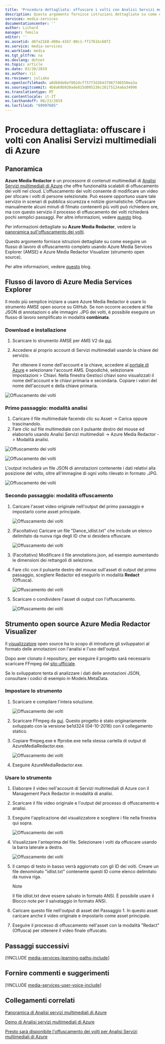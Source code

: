```yaml
---
title: 'Procedura dettagliata: offuscare i volti con Analisi Servizi multimediali di Azure | Documentazione Microsoft'
description: Questo argomento fornisce istruzioni dettagliate su come eseguire un flusso di lavoro di offuscamento completo usando Azure Media Services Explorer (AMSE) e Azure Media Redactor Visualizer (strumento open source).
services: media-services
documentationcenter: ''
author: Lichard
manager: femila
editor: ''
ms.assetid: d6fa21b8-d80a-41b7-80c1-ff1761bc68f2
ms.service: media-services
ms.workload: media
ms.tgt_pltfrm: na
ms.devlang: dotnet
ms.topic: article
ms.date: 03/20/2019
ms.author: ril
ms.reviewer: juliako
ms.openlocfilehash: a8db8de6ef062dcf757f3d264379677d6550ea3a
ms.sourcegitcommit: 4b8a69b920ade815d095236c16175124a6a34996
ms.translationtype: MT
ms.contentlocale: it-IT
ms.lasthandoff: 08/23/2019
ms.locfileid: "69997685"
---
```

# <a name="redact-faces-with-azure-media-analytics-walkthrough"></a>Procedura dettagliata: offuscare i volti con Analisi Servizi multimediali di Azure

## <a name="overview"></a>Panoramica

**Azure Media Redactor** è un processore di contenuti multimediali di [Analisi Servizi multimediali di Azure](media-services-analytics-overview.md) che offre funzionalità scalabili di offuscamento dei volti nel cloud. L'offuscamento dei volti consente di modificare un video per sfocare i volti di persone selezionate. Può essere opportuno usare tale servizio in scenari di pubblica sicurezza e notizie giornalistiche. Offuscare manualmente alcuni minuti di filmato contenenti più volti può richiedere ore, ma con questo servizio il processo di offuscamento dei volti richiederà pochi semplici passaggi. Per altre informazioni, vedere [questo](https://azure.microsoft.com/blog/azure-media-redactor/) blog.

Per informazioni dettagliate su **Azure Media Redactor**, vedere la [panoramica sull'offuscamento dei volti](media-services-face-redaction.md).

Questo argomento fornisce istruzioni dettagliate su come eseguire un flusso di lavoro di offuscamento completo usando Azure Media Services Explorer (AMSE) e Azure Media Redactor Visualizer (strumento open source).

Per altre informazioni, vedere [questo](https://azure.microsoft.com/blog/redaction-preview-available-globally) blog.

## <a name="azure-media-services-explorer-workflow"></a>Flusso di lavoro di Azure Media Services Explorer

Il modo più semplice iniziare a usare Azure Media Redactor è usare lo strumento AMSE open source su GitHub. Se non occorre accedere al file JSON di annotazioni o alle immagini .JPG dei volti, è possibile eseguire un flusso di lavoro semplificato in modalità **combinata**.

### <a name="download-and-setup"></a>Download e installazione

1. Scaricare lo strumento AMSE per AMS V2 da [qui](https://aka.ms/amseforv2).
1. Accedere al proprio account di Servizi multimediali usando la chiave del servizio.

    Per ottenere il nome dell'account e la chiave, accedere al [portale di Azure](https://portal.azure.com/) e selezionare l'account AMS. Dopodiché, selezionare Impostazioni > Chiavi. Nella finestra Gestisci chiavi sono visualizzati il nome dell'account e le chiavi primaria e secondaria. Copiare i valori del nome dell'account e della chiave primaria.

![Offuscamento dei volti](./media/media-services-redactor-walkthrough/media-services-redactor-walkthrough001.png)

### <a name="first-pass--analyze-mode"></a>Primo passaggio: modalità analisi

1. Caricare il file multimediale facendo clic su Asset -> Carica oppure trascinandolo. 
1. Fare clic sul file multimediale con il pulsante destro del mouse ed elaborarlo usando Analisi Servizi multimediali -> Azure Media Redactor -> Modalità analisi. 


![Offuscamento dei volti](./media/media-services-redactor-walkthrough/media-services-redactor-walkthrough002.png)

![Offuscamento dei volti](./media/media-services-redactor-walkthrough/media-services-redactor-walkthrough003.png)

L'output includerà un file JSON di annotazioni contenente i dati relativi alla posizione del volto, oltre all'immagine di ogni volto rilevato in formato .JPG. 

![Offuscamento dei volti](./media/media-services-redactor-walkthrough/media-services-redactor-walkthrough004.png)

### <a name="second-pass--redact-mode"></a>Secondo passaggio: modalità offuscamento

1. Caricare l'asset video originale nell'output del primo passaggio e impostarlo come asset principale. 

    ![Offuscamento dei volti](./media/media-services-redactor-walkthrough/media-services-redactor-walkthrough005.png)

2. (Facoltativo) Caricare un file "Dance_idlist.txt" che include un elenco delimitato da nuova riga degli ID che si desidera offuscare. 

    ![Offuscamento dei volti](./media/media-services-redactor-walkthrough/media-services-redactor-walkthrough006.png)

3. (Facoltativo) Modificare il file annotations.json, ad esempio aumentando le dimensioni dei rettangoli di selezione. 
4. Fare clic con il pulsante destro del mouse sull'asset di output del primo passaggio, scegliere Redactor ed eseguirlo in modalità **Redact** (Offusca). 

    ![Offuscamento dei volti](./media/media-services-redactor-walkthrough/media-services-redactor-walkthrough007.png)

5. Scaricare o condividere l'asset di output con l'offuscamento. 

    ![Offuscamento dei volti](./media/media-services-redactor-walkthrough/media-services-redactor-walkthrough008.png)

## <a name="azure-media-redactor-visualizer-open-source-tool"></a>Strumento open source Azure Media Redactor Visualizer

Il [visualizzatore](https://github.com/Microsoft/azure-media-redactor-visualizer) open source ha lo scopo di introdurre gli sviluppatori al formato delle annotazioni con l'analisi e l'uso dell'output.

Dopo aver clonato il repository, per eseguire il progetto sarà necessario scaricare FFmpeg dal [sito ufficiale](https://ffmpeg.org/download.html).

Se lo sviluppatore tenta di analizzare i dati delle annotazioni JSON, consultare i codici di esempio in Models.MetaData.

### <a name="set-up-the-tool"></a>Impostare lo strumento

1.  Scaricare e compilare l'intera soluzione. 

    ![Offuscamento dei volti](./media/media-services-redactor-walkthrough/media-services-redactor-walkthrough009.png)

2.  Scaricare FFmpeg da [qui](https://ffmpeg.org/download.html). Questo progetto è stato originariamente sviluppato con la versione be1d324 (04-10-2016) con il collegamento statico. 
3.  Copiare ffmpeg.exe e ffprobe.exe nella stessa cartella di output di AzureMediaRedactor.exe. 

    ![Offuscamento dei volti](./media/media-services-redactor-walkthrough/media-services-redactor-walkthrough010.png)

4. Eseguire AzureMediaRedactor.exe. 

### <a name="use-the-tool"></a>Usare lo strumento

1. Elaborare il video nell'account di Servizi multimediali di Azure con il Management Pack Redactor in modalità di analisi. 
2. Scaricare il file video originale e l'output del processo di offuscamento e analisi. 
3. Eseguire l'applicazione del visualizzatore e scegliere i file nella finestra qui sopra. 

    ![Offuscamento dei volti](./media/media-services-redactor-walkthrough/media-services-redactor-walkthrough011.png)

4. Visualizzare l'anteprima del file. Selezionare i volti da offuscare usando la barra laterale a destra. 
    
    ![Offuscamento dei volti](./media/media-services-redactor-walkthrough/media-services-redactor-walkthrough012.png)

5.  Il campo di testo in basso verrà aggiornato con gli ID dei volti. Creare un file denominato "idlist.txt" contenente questi ID come elenco delimitato da nuova riga. 

    >[!NOTE]
    > Il file idlist.txt deve essere salvato in formato ANSI. È possibile usare il Blocco note per il salvataggio in formato ANSI.
    
6.  Caricare questo file nell'output di asset del Passaggio 1. In questo asset caricare anche il video originale e impostarlo come asset principale. 
7.  Eseguire il processo di offuscamento nell'asset con la modalità "Redact" (Offusca) per ottenere il video finale offuscato. 

## <a name="next-steps"></a>Passaggi successivi 

[!INCLUDE [media-services-learning-paths-include](../../../includes/media-services-learning-paths-include.md)]

## <a name="provide-feedback"></a>Fornire commenti e suggerimenti
[!INCLUDE [media-services-user-voice-include](../../../includes/media-services-user-voice-include.md)]

## <a name="related-links"></a>Collegamenti correlati
[Panoramica di Analisi servizi multimediali di Azure](media-services-analytics-overview.md)

[Demo di Analisi servizi multimediali di Azure](https://azuremedialabs.azurewebsites.net/demos/Analytics.html)

[Presto sarà disponibile l'offuscamento dei volti per Analisi Servizi multimediali di Azure](https://azure.microsoft.com/blog/azure-media-redactor/)
